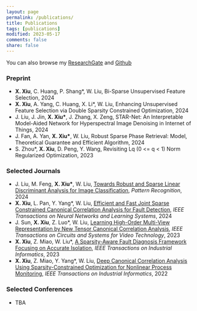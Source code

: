 ```yaml
---
layout: page
permalink: /publications/
title: Publications
tags: [publications]
modified: 2023-05-17 
comments: false
share: false
---
```


You can also browse my <a href="https://www.researchgate.net/profile/Xianchao-Xiu" class="textlink" target="_blank">ResearchGate</a> and <a href="https://github.com/xianchaoxiu" class="textlink" target="_blank">Github</a>



### Preprint

* <b>X. Xiu</b>, C. Huang, P. Shang*, W. Liu, Bi-Sparse Unsupervised Feature Selection, 2024 <br>
* <b>X. Xiu</b>, A. Yang, C. Huang, X. Li*, W. Liu, Enhancing Unsupervised Feature Selection via Double Sparsity Constrained Optimization, 2024 <br>
* J. Liu, J. Jin, <b>X. Xiu*</b>, J. Zhang, X. Zeng, STAR-Net: An Interpretable Model-Aided Network for Hyperspectral Image Denoising in Internet of Things, 2024 <br>
* J. Fan, A. Yan, <b>X. Xiu*</b>, W. Liu, Robust Sparse Phase Retrieval: Model, Theoretical Guarantee and Efficient Algorithm, 2024 <br>
* S. Zhou*, <b>X. Xiu</b>, D. Peng, Y. Wang, Revisiting Lq (0 <= q < 1) Norm Regularized Optimization, 2023

### Selected Journals

* J. Liu, M. Feng, <b>X. Xiu*</b>, W. Liu, <a href="https://www.sciencedirect.com/science/article/pii/S0031320324002632" class="textlink" target="_blank">Towards Robust and Sparse Linear Discriminant Analysis for Image Classification</a>, <i> Pattern Recognition</i>, 2024<br>
* <b>X. Xiu</b>, L. Pan, Y. Yang*, W. Liu, <a href="https://ieeexplore.ieee.org/document/9887978" class="textlink" target="_blank">Efficient and Fast Joint Sparse Constrained Canonical Correlation Analysis for Fault Detection</a>, <i>IEEE Transactions on Neural Networks and Learning Systems</i>, 2024<br>
* J. Sun, <b>X. Xiu</b>, Z. Luo*, W. Liu, <a href="https://ieeexplore.ieee.org/abstract/document/10091146" class="textlink" target="_blank">Learning High-Order Multi-View Representation by New Tensor Canonical Correlation Analysis</a>, <i>IEEE Transactions on Circuits and Systems for Video Technology</i>, 2023<br>
* <b>X. Xiu</b>, Z. Miao, W. Liu*, <a href="https://ieeexplore.ieee.org/abstract/document/10091146" class="textlink" target="_blank">A Sparsity-Aware Fault Diagnosis Framework Focusing on Accurate Isolation</a>, <i>IEEE Transactions on Industrial Informatics</i>, 2023<br>
* <b>X. Xiu</b>, Z. Miao, Y. Yang*, W. Liu, <a href="https://ieeexplore.ieee.org/document/9583864" class="textlink" target="_blank">Deep Canonical Correlation Analysis Using Sparsity-Constrained Optimization for Nonlinear Process Monitoring</a>, <i>IEEE Transactions on Industrial Informatics</i>, 2022<br>





### Selected Conferences
* TBA








